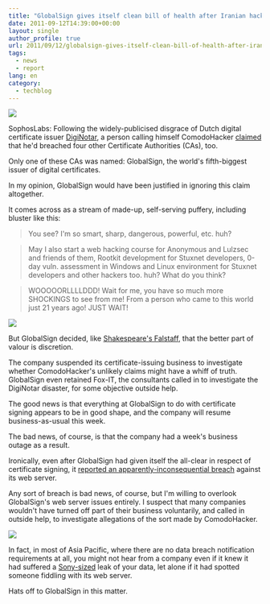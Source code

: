 ```yaml
---
title: "GlobalSign gives itself clean bill of health after Iranian hacker's braggadocio"
date: 2011-09-12T14:39:00+00:00
layout: single
author_profile: true
url: 2011/09/12/globalsign-gives-itself-clean-bill-of-health-after-iranian-hackers-braggadocio/
tags:
  - news
  - report
lang: en
category: 
  - techblog
---
```

[![](http://4.bp.blogspot.com/-ogbPo-aC1tM/Tm4RqkuxELI/AAAAAAAAEBs/ve__tCH7zw0/s1600/globalsign-180.png)](http://4.bp.blogspot.com/-ogbPo-aC1tM/Tm4RqkuxELI/AAAAAAAAEBs/ve__tCH7zw0/s1600/globalsign-180.png)

SophosLabs: Following the widely-publicised disgrace of Dutch digital certificate issuer [DigiNotar](http://nakedsecurity.sophos.com/2011/09/05/operation-black-tulip-fox-its-report-on-the-diginotar-breach/), a person calling himself ComodoHacker [claimed](http://nakedsecurity.sophos.com/2011/09/07/globalsign-stops-issuing-ssl-certificates-in-response-to-iranian-hacker/) that he'd breached four other Certificate Authorities (CAs), too.

Only one of these CAs was named: GlobalSign, the world's fifth-biggest issuer of digital certificates.

In my opinion, GlobalSign would have been justified in ignoring this claim altogether.

It comes across as a stream of made-up, self-serving puffery, including bluster like this:

> You see? I'm so smart, sharp, dangerous, powerful, etc. huh?

> May I also start a web hacking course for Anonymous and Lulzsec and friends of them, Rootkit development for Stuxnet developers, 0-day vuln. assessment in Windows and Linux environment for Stuxnet developers and other hackers too. huh? What do you think?

> WOOOOORLLLLDDD! Wait for me, you have so much more SHOCKINGS to see from me! From a person who came to this world just 21 years ago! JUST WAIT!

[![](http://3.bp.blogspot.com/-qisKFumPwSA/Tm4R4JcVKHI/AAAAAAAAEBw/wyqAdenzidE/s1600/falstaff-180.png)](http://3.bp.blogspot.com/-qisKFumPwSA/Tm4R4JcVKHI/AAAAAAAAEBw/wyqAdenzidE/s1600/falstaff-180.png)

But GlobalSign decided, like [Shakespeare's Falstaff](http://shakespeare.mit.edu/1henryiv/full.html), that the better part of valour is discretion.

The company suspended its certificate-issuing business to investigate whether ComodoHacker's unlikely claims might have a whiff of truth. GlobalSign even retained Fox-IT, the consultants called in to investigate the DigiNotar disaster, for some objective outside help.

The good news is that everything at GlobalSign to do with certificate signing appears to be in good shape, and the company will resume business-as-usual this week.

The bad news, of course, is that the company had a week's business outage as a result.

Ironically, even after GlobalSign had given itself the all-clear in respect of certificate signing, it [reported an apparently-inconsequential breach](http://www.globalsign.com/company/press/090611-security-response.html) against its web server.

Any sort of breach is bad news, of course, but I'm willing to overlook GlobalSign's web server issues entirely. I suspect that many companies wouldn't have turned off part of their business voluntarily, and called in outside help, to investigate allegations of the sort made by ComodoHacker.

[![](http://3.bp.blogspot.com/-z_FkSZ4fr58/Tm4SB9QxIMI/AAAAAAAAEB0/nSFX-6KdE7c/s1600/hatdoff-180.png)](http://3.bp.blogspot.com/-z_FkSZ4fr58/Tm4SB9QxIMI/AAAAAAAAEB0/nSFX-6KdE7c/s1600/hatdoff-180.png)

In fact, in most of Asia Pacific, where there are no data breach notification requirements at all, you might not hear from a company even if it knew it had suffered a [Sony-sized](http://nakedsecurity.sophos.com/2011/05/03/sony-admits-breach-larger-than-originally-thought-24-5-million-soe-users-also-affected/) leak of your data, let alone if it had spotted someone fiddling with its web server.

Hats off to GlobalSign in this matter.
